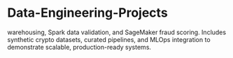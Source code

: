 # Data-Engineering-Projects
warehousing, Spark data validation, and SageMaker fraud scoring. Includes synthetic crypto datasets, curated pipelines, and MLOps integration to demonstrate scalable, production-ready systems.
